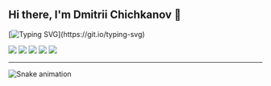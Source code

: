 ## Hi there, I'm Dmitrii Chichkanov 👋

[![Typing SVG](https://readme-typing-svg.herokuapp.com?color=%2336BCF7&lines=Welcome+to+my+channel+!!)](https://git.io/typing-svg)

![](https://github-profile-summary-cards.vercel.app/api/cards/profile-details?username=mrdamos69&theme=solarized_dark)
![](https://github-profile-summary-cards.vercel.app/api/cards/most-commit-language?username=mrdamos69&theme=solarized_dark)
![](https://github-profile-summary-cards.vercel.app/api/cards/repos-per-language?username=mrdamos69&theme=solarized_dark)
![](https://github-profile-summary-cards.vercel.app/api/cards/stats?username=mrdamos69&theme=solarized_dark)
![](https://github-profile-summary-cards.vercel.app/api/cards/productive-time?username=mrdamos69&theme=solarized_dark)

---

![Snake animation](https://github.com/mrdamos69/mrdamos69/github-contribution-grid-snake.svg)
